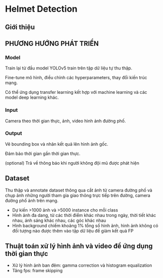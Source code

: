 # Helmet Detection

## Giới thiệu

## PHƯƠNG HƯỚNG PHÁT TRIỂN


### Model

Train lại từ đầu model YOLOv5 train trên tập dữ liệu tự thu thập.

Fine-tune mô hình, điều chỉnh các hyperparameters, thay đổi kiến trúc mạng.

Có thể ứng dụng transfer learning kết hợp với machine learning và các model deep learning khác.

### Input

Camera theo thời gian thực, ảnh, video hình ảnh đường phố.

### Output

Vẽ bounding box và nhãn kết quả lên hình ảnh gốc.

Đảm bảo thời gian gần thời gian thực.

(optional) Trả về thông báo khi người không đội mũ được phát hiện

## Dataset

Thu thập và annotate dataset thông qua cắt ảnh từ camera đường phố và chụp ảnh những người tham gia giao thông trực tiếp trên đường, camera đường phố ảnh trên mạng.
- Dự kiến >1000 ảnh và >5000 instance cho mỗi class
- Hình ảnh đa dang, từ các thời điểm khác nhau trong ngày, thời tiết khác nhau, ánh sáng khác nhau, các góc khác nhau
- Hình background chiếm khoảng 1% tổng số hình ảnh, hình ảnh không có đối tượng nào được thêm vào tập dữ liệu để giảm kết quả FP

## Thuật toán xử lý hình ảnh và video để ứng dụng thời gian thực

- Xử lý hình ảnh ban đêm: gamma correction và histogram equalization
- Tăng fps: frame skipping


